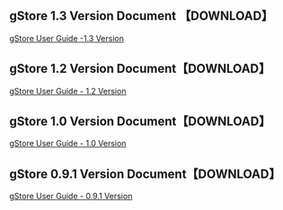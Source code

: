 ## gStore 1.3 Version Document 【DOWNLOAD】

[gStore User Guide -1.3 Version](http://gstore-bucket.oss-cn-zhangjiakou.aliyuncs.com/gstoreweb%2FgStore%20User%20Guide%20-%201.3%20Version.pdf)

## gStore 1.2 Version Document【DOWNLOAD】

[gStore User Guide - 1.2 Version](https://gstore-bucket.oss-cn-zhangjiakou.aliyuncs.com/gstoreweb/gStore%20User%20Guide%20-%201.2%20Version.pdf)

## gStore 1.0 Version Document【DOWNLOAD】

[gStore User Guide - 1.0 Version](https://gstore-bucket.oss-cn-zhangjiakou.aliyuncs.com/gstoreweb/gStore%20User%20Guide%20-%201.0%20Version.pdf)

## gStore 0.9.1 Version Document【DOWNLOAD】

[gStore  User Guide - 0.9.1 Version](https://gstore-bucket.oss-cn-zhangjiakou.aliyuncs.com/gstoreweb/gStore0.9.1%20Version%20User%20Guide.pdf)

